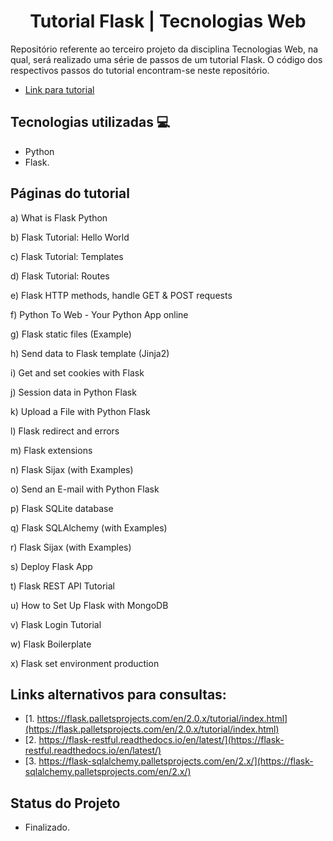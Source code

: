 <h1 align="center">  Tutorial Flask | Tecnologias Web </h1>

Repositório referente ao terceiro projeto da disciplina Tecnologias Web, na qual, será realizado uma série de passos de um tutorial Flask. O código dos respectivos passos do tutorial encontram-se neste repositório. 

- [Link para tutorial](https://pythonbasics.org/what-is-flask-python/)

## Tecnologias utilizadas 💻

- Python
- Flask.
  
## Páginas do tutorial 

  a) What is Flask Python

b) Flask Tutorial: Hello World

c) Flask Tutorial: Templates

d) Flask Tutorial: Routes

e) Flask HTTP methods, handle GET & POST requests

f) Python To Web - Your Python App online

g) Flask static files (Example) 

h) Send data to Flask template (Jinja2)

i) Get and set cookies with Flask

j) Session data in Python Flask

k) Upload a File with Python Flask

l) Flask redirect and errors

m) Flask extensions

n) Flask Sijax (with Examples)

o) Send an E-mail with Python Flask

p) Flask SQLite database

q) Flask SQLAlchemy (with Examples)

r) Flask Sijax (with Examples)

s) Deploy Flask App

t) Flask REST API Tutorial

u) How to Set Up Flask with MongoDB

v) Flask Login Tutorial

w) Flask Boilerplate

x) Flask set environment production

## Links alternativos para consultas:

  - [1. https://flask.palletsprojects.com/en/2.0.x/tutorial/index.html](https://flask.palletsprojects.com/en/2.0.x/tutorial/index.html)
  - [2. https://flask-restful.readthedocs.io/en/latest/](https://flask-restful.readthedocs.io/en/latest/)
  - [3. https://flask-sqlalchemy.palletsprojects.com/en/2.x/](https://flask-sqlalchemy.palletsprojects.com/en/2.x/)
  
## Status do Projeto 
- Finalizado.

